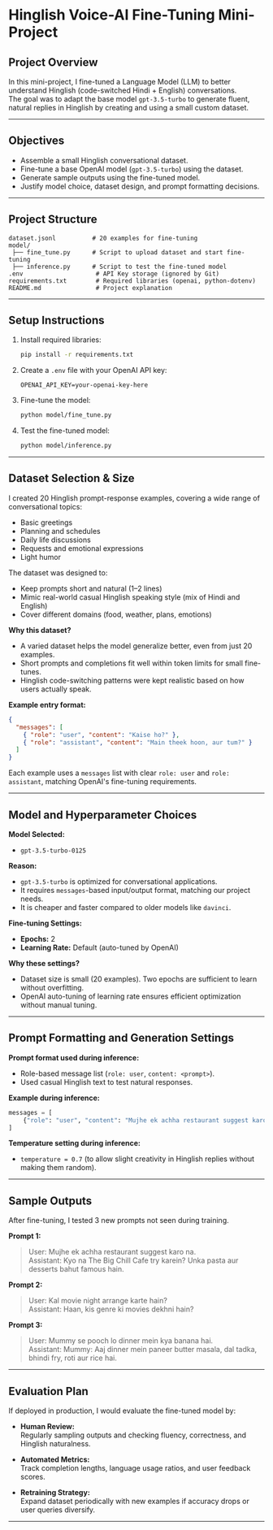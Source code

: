 
# Hinglish Voice-AI Fine-Tuning Mini-Project

## Project Overview

In this mini-project, I fine-tuned a Language Model (LLM) to better understand Hinglish (code-switched Hindi + English) conversations.  
The goal was to adapt the base model `gpt-3.5-turbo` to generate fluent, natural replies in Hinglish by creating and using a small custom dataset.

---

## Objectives

- Assemble a small Hinglish conversational dataset.
- Fine-tune a base OpenAI model (`gpt-3.5-turbo`) using the dataset.
- Generate sample outputs using the fine-tuned model.
- Justify model choice, dataset design, and prompt formatting decisions.

---

## Project Structure

```
dataset.jsonl          # 20 examples for fine-tuning
model/
 ├── fine_tune.py      # Script to upload dataset and start fine-tuning
 ├── inference.py      # Script to test the fine-tuned model
.env                    # API Key storage (ignored by Git)
requirements.txt        # Required libraries (openai, python-dotenv)
README.md               # Project explanation
```


---

## Setup Instructions

1. Install required libraries:

   ```bash
   pip install -r requirements.txt
   ```

2. Create a `.env` file with your OpenAI API key:

   ```
   OPENAI_API_KEY=your-openai-key-here
   ```

3. Fine-tune the model:

   ```bash
   python model/fine_tune.py
   ```

4. Test the fine-tuned model:
   ```bash
   python model/inference.py
   ```

---

## Dataset Selection & Size

I created 20 Hinglish prompt-response examples, covering a wide range of conversational topics:

- Basic greetings
- Planning and schedules
- Daily life discussions
- Requests and emotional expressions
- Light humor

The dataset was designed to:

- Keep prompts short and natural (1–2 lines)
- Mimic real-world casual Hinglish speaking style (mix of Hindi and English)
- Cover different domains (food, weather, plans, emotions)

**Why this dataset?**

- A varied dataset helps the model generalize better, even from just 20 examples.
- Short prompts and completions fit well within token limits for small fine-tunes.
- Hinglish code-switching patterns were kept realistic based on how users actually speak.

**Example entry format:**

```json
{
  "messages": [
    { "role": "user", "content": "Kaise ho?" },
    { "role": "assistant", "content": "Main theek hoon, aur tum?" }
  ]
}
```

Each example uses a `messages` list with clear `role: user` and `role: assistant`, matching OpenAI's fine-tuning requirements.

---

## Model and Hyperparameter Choices

**Model Selected:**

- `gpt-3.5-turbo-0125`

**Reason:**

- `gpt-3.5-turbo` is optimized for conversational applications.
- It requires `messages`-based input/output format, matching our project needs.
- It is cheaper and faster compared to older models like `davinci`.

**Fine-tuning Settings:**

- **Epochs:** 2
- **Learning Rate:** Default (auto-tuned by OpenAI)

**Why these settings?**

- Dataset size is small (20 examples). Two epochs are sufficient to learn without overfitting.
- OpenAI auto-tuning of learning rate ensures efficient optimization without manual tuning.

---

## Prompt Formatting and Generation Settings

**Prompt format used during inference:**

- Role-based message list (`role: user`, `content: <prompt>`).
- Used casual Hinglish text to test natural responses.

**Example during inference:**

```python
messages = [
    {"role": "user", "content": "Mujhe ek achha restaurant suggest karo na."}
]
```

**Temperature setting during inference:**

- `temperature = 0.7` (to allow slight creativity in Hinglish replies without making them random).

---

## Sample Outputs

After fine-tuning, I tested 3 new prompts not seen during training.

**Prompt 1:**

> User: Mujhe ek achha restaurant suggest karo na.  
> Assistant: Kyo na The Big Chill Cafe try karein? Unka pasta aur desserts bahut famous hain.

**Prompt 2:**

> User: Kal movie night arrange karte hain?  
> Assistant: Haan, kis genre ki movies dekhni hain?

**Prompt 3:**

> User: Mummy se pooch lo dinner mein kya banana hai.  
> Assistant: Mummy: Aaj dinner mein paneer butter masala, dal tadka, bhindi fry, roti aur rice hai.

---

## Evaluation Plan

If deployed in production, I would evaluate the fine-tuned model by:

- **Human Review:**  
  Regularly sampling outputs and checking fluency, correctness, and Hinglish naturalness.

- **Automated Metrics:**  
  Track completion lengths, language usage ratios, and user feedback scores.

- **Retraining Strategy:**  
  Expand dataset periodically with new examples if accuracy drops or user queries diversify.

---
